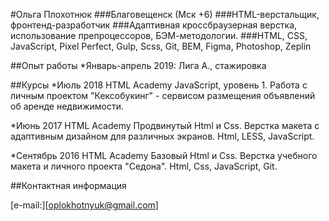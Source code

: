 #Ольга Плохотнюк
###Благовещенск (Мск +6)
###HTML-верстальщик, фронтенд-разработчик
###Адаптивная кроссбраузерная верстка, использование препроцессоров, БЭМ-методологии.
###HTML, CSS, JavaScript, Pixel Perfect, Gulp, Scss, Git, BEM, Figma, Photoshop, Zeplin

##Опыт работы
*Январь-апрель 2019: Лига А., стажировка

##Курсы
*Июль 2018
HTML Academy
JavaScript, уровень 1. Работа с личным проектом "Кексобукинг" - сервисом размещения объявлений об аренде недвижимости.

*Июнь 2017
HTML Academy
Продвинутый Html и Css. Верстка макета с адаптивным дизайном для различных экранов. Html, LESS, JavaScript.

*Сентябрь 2016
HTML Academy
Базовый Html и Css. Верстка учебного макета и личного проекта "Седона". Html, Css, JavaScript, Git.

##Контактная информация

[e-mail:][oplokhotnyuk@gmail.com]
